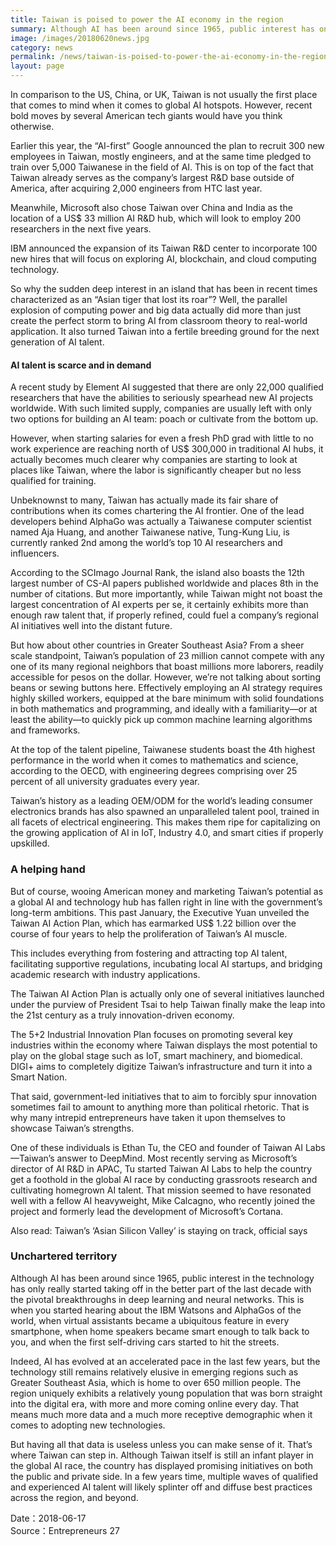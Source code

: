 ```yaml
---
title: Taiwan is poised to power the AI economy in the region
summary: Although AI has been around since 1965, public interest has only recently started taking off with pivotal breakthroughs in deep learning and neural networks
image: /images/20180620news.jpg
category: news
permalink: /news/taiwan-is-poised-to-power-the-ai-economy-in-the-region/
layout: page
---
```

In comparison to the US, China, or UK, Taiwan is not usually the first place that comes to mind when it comes to global AI hotspots. However, recent bold moves by several American tech giants would have you think otherwise.

Earlier this year, the “AI-first” Google announced the plan to recruit 300 new employees in Taiwan, mostly engineers, and at the same time pledged to train over 5,000 Taiwanese in the field of AI. This is on top of the fact that Taiwan already serves as the company’s largest R&D base outside of America, after acquiring 2,000 engineers from HTC last year.

Meanwhile, Microsoft also chose Taiwan over China and India as the location of a US$ 33 million AI R&D hub, which will look to employ 200 researchers in the next five years.

IBM announced the expansion of its Taiwan R&D center to incorporate 100 new hires that will focus on exploring AI, blockchain, and cloud computing technology.

So why the sudden deep interest in an island that has been in recent times characterized as an “Asian tiger that lost its roar”? Well, the parallel explosion of computing power and big data actually did more than just create the perfect storm to bring AI from classroom theory to real-world application. It also turned Taiwan into a fertile breeding ground for the next generation of AI talent.

#### AI talent is scarce and in demand ####
A recent study by Element AI suggested that there are only 22,000 qualified researchers that have the abilities to seriously spearhead new AI projects worldwide. With such limited supply, companies are usually left with only two options for building an AI team: poach or cultivate from the bottom up.

However, when starting salaries for even a fresh PhD grad with little to no work experience are reaching north of US$ 300,000 in traditional AI hubs, it actually becomes much clearer why companies are starting to look at places like Taiwan, where the labor is significantly cheaper but no less qualified for training.

Unbeknownst to many, Taiwan has actually made its fair share of contributions when its comes chartering the AI frontier. One of the lead developers behind AlphaGo was actually a Taiwanese computer scientist named Aja Huang, and another Taiwanese native, Tung-Kung Liu, is currently ranked 2nd among the world’s top 10 AI researchers and influencers.

According to the SCImago Journal Rank, the island also boasts the 12th largest number of CS-AI papers published worldwide and places 8th in the number of citations. But more importantly, while Taiwan might not boast the largest concentration of AI experts per se, it certainly exhibits more than enough raw talent that, if properly refined, could fuel a company’s regional AI initiatives well into the distant future.

But how about other countries in Greater Southeast Asia? From a sheer scale standpoint, Taiwan’s population of 23 million cannot compete with any one of its many regional neighbors that boast millions more laborers, readily accessible for pesos on the dollar. However, we’re not talking about sorting beans or sewing buttons here. Effectively employing an AI strategy requires highly skilled workers, equipped at the bare minimum with solid foundations in both mathematics and programming, and ideally with a familiarity—or at least the ability—to quickly pick up common machine learning algorithms and frameworks.

At the top of the talent pipeline, Taiwanese students boast the 4th highest performance in the world when it comes to mathematics and science, according to the OECD, with engineering degrees comprising over 25 percent of all university graduates every year.

Taiwan’s history as a leading OEM/ODM for the world’s leading consumer electronics brands has also spawned an unparalleled talent pool, trained in all facets of electrical engineering. This makes them ripe for capitalizing on the growing application of AI in IoT, Industry 4.0, and smart cities if properly upskilled.


### A helping hand ###
But of course, wooing American money and marketing Taiwan’s potential as a global AI and technology hub has fallen right in line with the government’s long-term ambitions. This past January, the Executive Yuan unveiled the Taiwan AI Action Plan, which has earmarked US$ 1.22 billion over the course of four years to help the proliferation of Taiwan’s AI muscle.

This includes everything from fostering and attracting top AI talent, facilitating supportive regulations, incubating local AI startups, and bridging academic research with industry applications.

The Taiwan AI Action Plan is actually only one of several initiatives launched under the purview of President Tsai to help Taiwan finally make the leap into the 21st century as a truly innovation-driven economy.

The 5+2 Industrial Innovation Plan focuses on promoting several key industries within the economy where Taiwan displays the most potential to play on the global stage such as IoT, smart machinery, and biomedical. DIGI+ aims to completely digitize Taiwan’s infrastructure and turn it into a Smart Nation.

That said, government-led initiatives that to aim to forcibly spur innovation sometimes fail to amount to anything more than political rhetoric. That is why many intrepid entrepreneurs have taken it upon themselves to showcase Taiwan’s strengths.

One of these individuals is Ethan Tu, the CEO and founder of Taiwan AI Labs—Taiwan’s answer to DeepMind. Most recently serving as Microsoft’s director of AI R&D in APAC, Tu started Taiwan AI Labs to help the country get a foothold in the global AI race by conducting grassroots research and cultivating homegrown AI talent. That mission seemed to have resonated well with a fellow AI heavyweight, Mike Calcagno, who recently joined the project and formerly lead the development of Microsoft’s Cortana.

Also read: Taiwan’s ‘Asian Silicon Valley’ is staying on track, official says

### Unchartered territory ###
Although AI has been around since 1965, public interest in the technology has only really started taking off in the better part of the last decade with the pivotal breakthroughs in deep learning and neural networks. This is when you started hearing about the IBM Watsons and AlphaGos of the world, when virtual assistants became a ubiquitous feature in every smartphone, when home speakers became smart enough to talk back to you, and when the first self-driving cars started to hit the streets.

Indeed, AI has evolved at an accelerated pace in the last few years, but the technology still remains relatively elusive in emerging regions such as Greater Southeast Asia, which is home to over 650 million people. The region uniquely exhibits a relatively young population that was born straight into the digital era, with more and more coming online every day. That means much more data and a much more receptive demographic when it comes to adopting new technologies.

But having all that data is useless unless you can make sense of it. That’s where Taiwan can step in. Although Taiwan itself is still an infant player in the global AI race, the country has displayed promising initiatives on both the public and private side. In a few years time, multiple waves of qualified and experienced AI talent will likely splinter off and diffuse best practices across the region, and beyond.


Date：2018-06-17
<br/>
Source：Entrepreneurs 27
